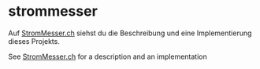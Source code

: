 # strommesser

Auf [StromMesser.ch](https://strommesser.ch) siehst du die Beschreibung und eine Implementierung dieses Projekts.

See [StromMesser.ch](https://strommesser.ch) for a description and an implementation

